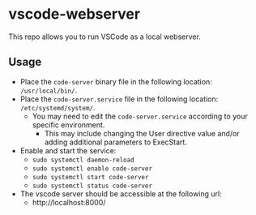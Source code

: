 # vscode-webserver

This repo allows you to run VSCode as a local webserver.

## Usage

- Place the `code-server` binary file in the following location: `/usr/local/bin/`.
- Place the `code-server.service` file in the following location: `/etc/systemd/system/`.
  - You may need to edit the `code-server.service` according to your specific environment.
    - This may include changing the User directive value and/or adding additional parameters to ExecStart.
- Enable and start the service:
  - `sudo systemctl daemon-reload`
  - `sudo systemctl enable code-server`
  - `sudo systemctl start code-server`
  - `sudo systemctl status code-server`
- The vscode server should be accessible at the following url:
  - http://localhost:8000/

